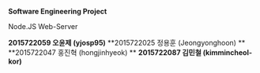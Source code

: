 **Software Engineering Project**

Node.JS Web-Server

**2015722059 오윤제 (yjosp95)**
**2015722025 정용훈 (Jeongyonghoon)  ** 
**2015722047 홍진혁 (hongjinhyeok)   **
**2015722087 김민철 (kimmincheol-kor)**
